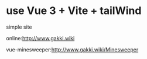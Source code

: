# use Vue 3 + Vite + tailWind
simple site

online:http://www.gakki.wiki

vue-minesweeper:http://www.gakki.wiki/Minesweeper


